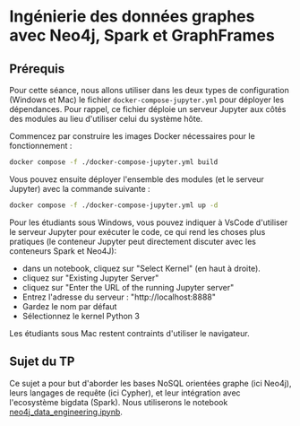 
# Ingénierie des données graphes avec Neo4j, Spark et GraphFrames

## Prérequis

Pour cette séance, nous allons utiliser dans les deux types de configuration (Windows et Mac) le fichier `docker-compose-jupyter.yml` pour déployer les dépendances. Pour rappel, ce fichier déploie un serveur Jupyter aux côtés des modules au lieu d'utiliser celui du système hôte.

Commencez par construire les images Docker nécessaires pour le fonctionnement :
```bash
docker compose -f ./docker-compose-jupyter.yml build
```

Vous pouvez ensuite déployer l'ensemble des modules (et le serveur Jupyter) avec la commande suivante : 
```bash
docker compose -f ./docker-compose-jupyter.yml up -d
```

Pour les étudiants sous Windows, vous pouvez indiquer à VsCode d'utiliser le serveur Jupyter pour exécuter le code, ce qui rend les choses plus pratiques (le conteneur Jupyter peut directement discuter avec les conteneurs Spark et Neo4J): 
- dans un notebook, cliquez sur "Select Kernel" (en haut à droite).
- cliquez sur "Existing Jupyter Server"
- cliquez sur "Enter the URL of the running Jupyter server"
- Entrez l'adresse du serveur : "http://localhost:8888" 
- Gardez le nom par défaut
- Sélectionnez le kernel Python 3

Les étudiants sous Mac restent contraints d'utiliser le navigateur.

## Sujet du TP 

Ce sujet a pour but d'aborder les bases NoSQL orientées graphe (ici Neo4j), leurs langages de requête (ici Cypher), et leur intégration avec l'ecosystème bigdata (Spark).
Nous utiliserons le notebook [neo4j_data_engineering.ipynb](http://localhost:8888).
